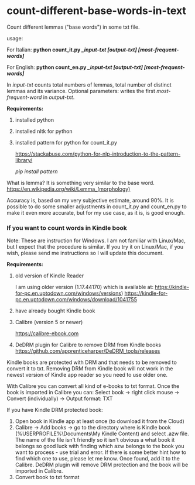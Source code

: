 # count-different-base-words-in-text

Count different lemmas ("base words")  in some txt file.

usage:

For Italian:
**python count_it.py *_input-txt [output-txt] [most-frequent-words]***

For English:
**python count_en.py *_input-txt [output-txt] [most-frequent-words]***

In *input-txt* counts total numbers of lemmas, total number of distinct lemmas and its variance.
Optional parameters: writes the first *most-frequent-word* in *output-txt*.

**Requirements:**

1. installed python

2. installed nltk for python

3. installed pattern for python for count_it.py 

   https://stackabuse.com/python-for-nlp-introduction-to-the-pattern-library/

   *pip install pattern*

What is lemma? It is something very similar to the base word. https://en.wikipedia.org/wiki/Lemma_(morphology)

Accuracy is, based on my very subjective estimate, around 90%. It is possible to do some smaller adjustments in count_it.py and count_en.py to make it even more accurate, but for my use case, as it is, is good enough.

### If you want to count words in Kindle book

Note: These are instruction for Windows. I am not familiar with Linux/Mac, but I expect that the procedure is similar.
If you try it on Linux/Mac, if you wish, please send me instructions so I will update this document.

**Requirements:**

1. old version of Kindle Reader

   I am using older version (1.17.44170) which is available at:
   https://kindle-for-pc.en.uptodown.com/windows/versions)
   https://kindle-for-pc.en.uptodown.com/windows/download/1041755

2. have already bought Kindle book

3. Calibre (version 5 or newer)

   https://calibre-ebook.com

4. DeDRM plugin for Calibre to remove DRM from Kindle books
   https://github.com/apprenticeharper/DeDRM_tools/releases

Kindle books are protected with DRM and that needs to be removed to convert it to txt. Removing DRM from Kindle book will not work in the newest version of Kindle app reader so you need to use older one.

With Calibre you can convert all kind of e-books to txt format. Once the book is imported in Calibre you can:
Select book -> right click mouse -> Convert (individually) -> Output format: TXT

If you have Kindle DRM protected book:

1. Open book in Kindle app at least once (to download it from the Cloud)
2. Calibre -> Add books -> go to the directory where is Kindle book (%USERPROFILE%\Documents\My Kindle Content) and select .azw file. The name of the file isn't friendly so it isn't obvious a what book it belongs so good luck with finding which azw belongs to the book you want to process - use trial and error. If there is some better hint how to find which one to use, please let me know. Once found, add it to the Calibre. DeDRM plugin will remove DRM protection and the book will be imported in Calibre.
3. Convert book to txt format
